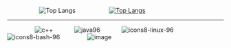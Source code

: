 &emsp;&emsp;&emsp;&emsp;&emsp; ![Top Langs](https://github-readme-stats.vercel.app/api/top-langs/?username=jkeresman01&token=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&count_private=true&theme=github_dark) &emsp;&emsp;&emsp;&emsp;&emsp;
[![Top Langs](https://github-readme-stats.vercel.app/api/top-langs/?username=jkeresman01&token=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&count_private=true&theme=github_dark&layout=donut&hide_title=true)](https://github.com/jkeresman01/github-readme-stats)


***

&emsp;&emsp;&emsp; &emsp;
![c++](https://github.com/jkeresman01/jkeresman01/assets/165517653/a3b11290-2cbc-44a1-95bc-ae6f661fc680) &emsp;&emsp;&emsp;
![java96](https://github.com/jkeresman01/jkeresman01/assets/165517653/00caf14c-706d-4b60-813f-4bc4e4e1fb96) &emsp;&emsp;&emsp;
![icons8-linux-96](https://github.com/jkeresman01/jkeresman01/assets/165517653/f2adc49f-0de9-479b-b5eb-10792afcafa4) &emsp;&emsp;&emsp;
![icons8-bash-96](https://github.com/jkeresman01/jkeresman01/assets/165517653/2a886147-ca9c-49e7-af52-d9972c0172ee) &emsp;&emsp;&emsp;&emsp;
![image](https://github.com/jkeresman01/jkeresman01/assets/165517653/2b6434f1-e71e-4e45-84fa-b2165b09d900) &emsp;&emsp;&emsp;

<!--
**jkeresman01/jkeresman01** is a ✨ _special_ ✨ repository because its `README.md` (this file) appears on your GitHub profile.

Here are some ideas to get you started:

- 🔭 I’m currently working on ...
- 🌱 I’m currently learning ...
- 👯 I’m looking to collaborate on ...
- 🤔 I’m looking for help with ...
- 💬 Ask me about ...
- 📫 How to reach me: ...
- 😄 Pronouns: ...
- ⚡ Fun fact: ...
-->
